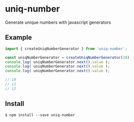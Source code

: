 # uniq-number

Generate unique numbers with javascript generators

## Example

```js
import { createUniqNumberGenerator } from 'uniq-number';

const uniqNumberGenerator = createUniqNumberGenerator(10)
console.log( uniqNumberGenerator.next().value );
console.log( uniqNumberGenerator.next().value );
console.log( uniqNumberGenerator.next().value );

// 10
// 11
// 12

```


## Install

```
$ npm install --save uniq-number
```
